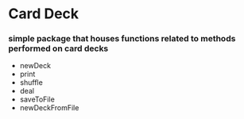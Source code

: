 # Card Deck

### simple package that houses functions related to methods performed on card decks
- newDeck
- print
- shuffle
- deal
- saveToFile
- newDeckFromFile